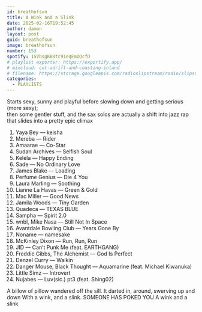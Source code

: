 ```yaml
---
id: breathofsun
title: A Wink and a Slink
date: 2025-02-16T19:52:45
author: damon
layout: post
guid: breathofsun
image: breathofsun
number: 153
spotify: 15VbsgKB8tc91eqEmQQcfD
# playlist exporter: https://exportify.app/
# mixcloud: cut-adrift-and-coasting-inland
# filename: https://storage.googleapis.com/radioslipstream/radio/slipstream-143.mp3
categories:
  - PLAYLISTS
---
```


Starts sexy, sunny and playful 
before slowing down and getting serious (more sexy);  
then some gentler stuff,
and the sax solos are actually a shift into jazz rap  
that slides into a pretty epic climax  

1. Yaya Bey — keisha
1. Mereba — Rider
1. Amaarae — Co-Star
1. Sudan Archives — Selfish Soul
1. Kelela — Happy Ending
1. Sade — No Ordinary Love
1. James Blake — Loading
1. Perfume Genius — Die 4 You
1. Laura Marling — Soothing
1. Lianne La Havas — Green & Gold
1. Mac Miller — Good News
1. Jamila Woods — Tiny Garden
1. Quadeca — TEXAS BLUE
1. Sampha — Spirit 2.0
1. wnbl, Mike Nasa — Still Not In Space
1. Avantdale Bowling Club — Years Gone By
1. Noname — namesake
1. McKinley Dixon — Run, Run, Run
1. JID — Can’t Punk Me (feat. EARTHGANG)
1. Freddie Gibbs, The Alchemist — God Is Perfect
1. Denzel Curry — Walkin
1. Danger Mouse, Black Thought — Aquamarine (feat. Michael Kiwanuka)
1. Little Simz — Introvert
1. Nujabes — Luv(sic.) pt3 (feat. Shing02)

A billow of pillow wandered off the sill.
It darted in, around, swerving up and down
With a wink, and a slink.
SOMEONE HAS POKED YOU
A wink and a slink